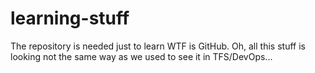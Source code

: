 # learning-stuff
The repository is needed just to learn WTF is GitHub.
Oh, all this stuff is looking not the same way as we used to see it in TFS/DevOps...

